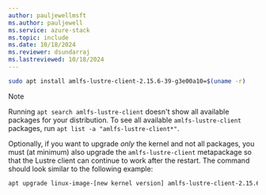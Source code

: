 ```yaml
---
author: pauljewellmsft
ms.author: pauljewell
ms.service: azure-stack
ms.topic: include
ms.date: 10/18/2024
ms.reviewer: dsundarraj
ms.lastreviewed: 10/18/2024
---
```


```bash
sudo apt install amlfs-lustre-client-2.15.6-39-g3e00a10=$(uname -r)
```

> [!NOTE]
> Running `apt search amlfs-lustre-client` doesn't show all available packages for your distribution. To see all available `amlfs-lustre-client` packages, run `apt list -a "amlfs-lustre-client*"`.

Optionally, if you want to upgrade *only* the kernel and not all packages, you must (at minimum) also upgrade the `amlfs-lustre-client` metapackage so that the Lustre client can continue to work after the restart. The command should look similar to the following example:

```bash
apt upgrade linux-image-[new kernel version] amlfs-lustre-client-2.15.6-39-g3e00a10
```
